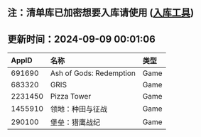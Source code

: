 ## 注：清单库已加密想要入库请使用 ([入库工具](https://github.com/BlankTMing/ManifestAutoUpdate/releases))

## 更新时间：2024-09-09 00:01:06
| AppID | 名称 | 类型  |
| :-------------------- | :----------------------------- | :----------- |
| 691690 | Ash of Gods: Redemption| Game |
| 683320 | GRIS| Game |
| 2231450 | Pizza Tower| Game |
| 1455910 | 领地：种田与征战| Game |
| 290100 | 堡垒：猎鹰战纪| Game |
